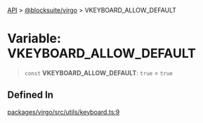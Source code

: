 [API](../../../index.md) > [@blocksuite/virgo](../index.md) > VKEYBOARD\_ALLOW\_DEFAULT

# Variable: VKEYBOARD\_ALLOW\_DEFAULT

> `const` **VKEYBOARD\_ALLOW\_DEFAULT**: `true` = `true`

## Defined In

[packages/virgo/src/utils/keyboard.ts:9](https://github.com/Saul-Mirone/blocksuite/blob/f2324b82e/packages/virgo/src/utils/keyboard.ts#L9)
